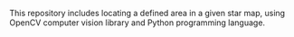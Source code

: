 This repository includes locating a defined area in a given star map, using OpenCV computer vision library and Python programming language.
